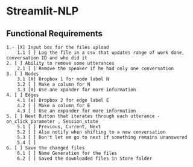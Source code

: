 # Streamlit-NLP

## Functional Requirements
    1.- [X] Input box for the files upload
        1.1 [ ] Log the file in a csv that updates range of work done, conversation ID and who did it
    2. [ ] Ability to remove some utterances
        2.1 [ ] Remove the speaker if he had only one conversation
    3. [ ] Nodes
        3.1 [X] Dropbox 1 for node label N
        3.2 [ ] Make a column for N
        3.3 [X] Use ane xpander for more information 
    4. [ ] Edges
        4.1 [x] Dropbox 2 for edge label E
        4.2 [ ] Make a column for E
        4.3 [ ] Use an expander for more information
    5. [ ] Next Button that iterates through each utterance - on_click_parameter , Session_state
        5.1 [ ] Previous, Current, Next
        5.2 [ ] Also notify when shifting to a new conversation
        5.3 [ ] Don't let em go to next if something remains unanswered 
        5.4 [ ]
    6. [ ] Save the changed files
        6.1 [ ] Name Generation for the files
        6.2 [ ] Saved the downloaded files in Store folder
